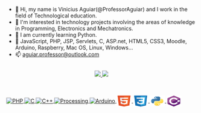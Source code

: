 - 👋 Hi, my name is Vinicius Aguiar(@ProfessorAguiar) and I work in the field of Technological education.
- 👀 I'm interested in technology projects involving the areas of knowledge in Programming, Electronics and Mechatronics.
- 🌱 I am currently learning Python.
- 💞️ JavaScript, PHP, JSP, Servlets, C, ASP.net, HTML5, CSS3, Moodle, Arduino, Raspberry, Mac OS, Linux, Windows...
- 📫 aguiar.professor@outlook.com
##
<div align="center" style="display: inline_block">
  <a href="https://github.com/ProfessorAguiar">
  <img height="150em" src="https://github-readme-stats.vercel.app/api?username=ProfessorAguiar&show_icons=true&theme=yeblu&include_all_commits=true&count_private=true"/>
  <img height="150em" src="https://github-readme-stats.vercel.app/api/top-langs/?username=ProfessorAguiar&layout=compact&langs_count=7&theme=yeblu"/>
</div>

##
  
<div style="display: inline_block"><br>
  <img align="center" alt="PHP" height="40" width="50" src="https://cdn.jsdelivr.net/gh/devicons/devicon/icons/php/php-original.svg">
  <img align="center" alt="C" height="40" width="50" src="https://cdn.jsdelivr.net/gh/devicons/devicon/icons/c/c-original.svg">
  <img align="center" alt="C++" height="40" width="50" src="https://cdn.jsdelivr.net/gh/devicons/devicon/icons/cplusplus/cplusplus-original.svg">
  <img align="center" alt="Processing" height="40" width="50" src="https://cdn.jsdelivr.net/gh/devicons/devicon/icons/processing/processing-original-wordmark.svg">
  <img align="center" alt="Arduino" height="40" width="50" src="https://cdn.jsdelivr.net/gh/devicons/devicon/icons/arduino/arduino-original-wordmark.svg">
  <img align="center" alt="HTML" height="30" width="40" src="https://raw.githubusercontent.com/devicons/devicon/master/icons/html5/html5-original.svg">
  <img align="center" alt="CSS" height="30" width="40" src="https://raw.githubusercontent.com/devicons/devicon/master/icons/css3/css3-original.svg">
  <img align="center" alt="Python" height="30" width="40" src="https://raw.githubusercontent.com/devicons/devicon/master/icons/python/python-original.svg">
  <img align="center" alt="Csharp" height="30" width="40" src="https://raw.githubusercontent.com/devicons/devicon/master/icons/csharp/csharp-original.svg">
</div>
